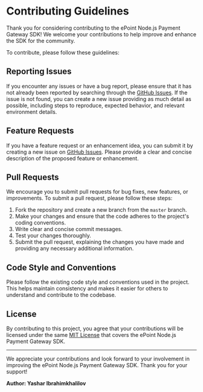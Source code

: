 # Contributing Guidelines

Thank you for considering contributing to the ePoint Node.js Payment Gateway SDK! We welcome your contributions to help improve and enhance the SDK for the community.

To contribute, please follow these guidelines:

## Reporting Issues
If you encounter any issues or have a bug report, please ensure that it has not already been reported by searching through the [GitHub Issues](https://github.com/YasharHTML/epoint_node_sdk/issues). If the issue is not found, you can create a new issue providing as much detail as possible, including steps to reproduce, expected behavior, and relevant environment details.

## Feature Requests
If you have a feature request or an enhancement idea, you can submit it by creating a new issue on [GitHub Issues](https://github.com/YasharHTML/epoint_node_sdk/issues). Please provide a clear and concise description of the proposed feature or enhancement.

## Pull Requests
We encourage you to submit pull requests for bug fixes, new features, or improvements. To submit a pull request, please follow these steps:

1. Fork the repository and create a new branch from the `master` branch.
2. Make your changes and ensure that the code adheres to the project's coding conventions.
3. Write clear and concise commit messages.
4. Test your changes thoroughly.
5. Submit the pull request, explaining the changes you have made and providing any necessary additional information.

## Code Style and Conventions
Please follow the existing code style and conventions used in the project. This helps maintain consistency and makes it easier for others to understand and contribute to the codebase.

## License
By contributing to this project, you agree that your contributions will be licensed under the same [MIT License](LICENSE) that covers the ePoint Node.js Payment Gateway SDK.

---

We appreciate your contributions and look forward to your involvement in improving the ePoint Node.js Payment Gateway SDK. Thank you for your support!

**Author: Yashar Ibrahimkhalilov**